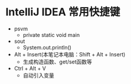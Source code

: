 # IntelliJ IDEA 常用快捷键

- psvm
  - private static void main 
- sout
  - System.out.println()
- Alt + Insert(本笔记本电脑：Shift + Alt + Insert)
  - 生成构造函数、get/set函数等
- Ctrl + Alt + V
  - 自动引入变量